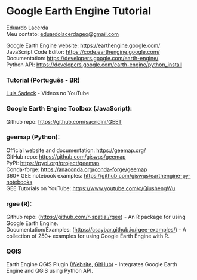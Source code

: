# Google Earth Engine Tutorial

Eduardo Lacerda  
Meu contato: eduardolacerdageo@gmail.com  

Google Earth Engine website: https://earthengine.google.com/  
JavaScript Code Editor: https://code.earthengine.google.com/  
Documentation: https://developers.google.com/earth-engine/  
Python API: https://developers.google.com/earth-engine/python_install  

### Tutorial (Português - BR)
[Luis Sadeck](https://www.youtube.com/watch?v=Dqjtoj9AJak&list=PLNFvG6bTA4NReWtgC93Mh9Tw1RNG4EBMP&ab_channel=LuisSadeck) - Videos no YouTube

### Google Earth Engine Toolbox (JavaScript):
Github repo: https://github.com/sacridini/GEET

### geemap (Python):
Official website and documentation: https://geemap.org/  
GitHub repo: https://github.com/giswqs/geemap  
PyPI: https://pypi.org/project/geemap  
Conda-forge: https://anaconda.org/conda-forge/geemap  
360+ GEE notebook examples: https://github.com/giswqs/earthengine-py-notebooks  
GEE Tutorials on YouTube: https://www.youtube.com/c/QiushengWu  

### rgee (R):
Github repo: (https://github.com/r-spatial/rgee) - An R package for using Google Earth Engine.  
Documentation/Examples: (https://csaybar.github.io/rgee-examples/) - A collection of 250+ examples for using Google Earth Engine with R.

### QGIS
Earth Engine QGIS Plugin ([Website](https://gee-community.github.io/qgis-earthengine-plugin/), [GitHub](https://github.com/gee-community/qgis-earthengine-plugin)) - Integrates Google Earth Engine and QGIS using Python API.  
